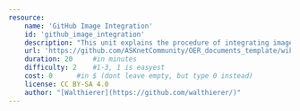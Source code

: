 ```yaml
---
resource:
    name: 'GitHub Image Integration'
    id: 'github_image_integration'
    description: "This unit explains the procedure of integrating images into a GitHub document"
    url: 'https://github.com/ASKnetCommunity/OER_documents_template/wiki/Creating-a-document-with-images-on-GitHub#4-integragte-images-in-your-document'
    duration: 20     #in minutes
    difficulty: 2    #1-3, 1 is easyest
    cost: 0      #in $ (dont leave empty, but type 0 instead)
    license: CC BY-SA 4.0
    author: "[Walthierer](https://github.com/walthierer/)"
---
```

